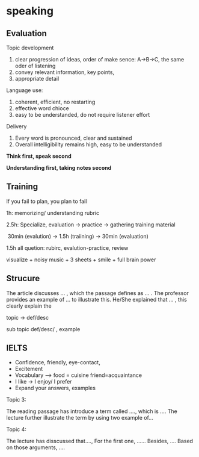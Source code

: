 # speaking

## Evaluation

Topic development

1. clear progression of ideas, order of make sence: A->B->C, the same oder of listening
2. convey relevant information, key points, 
3. appropriate detail

Language use:

1. coherent, efficient, no restarting
2. effective word chioce
3. easy to be understanded, do not require listener effort

Delivery

1. Every word is pronounced, clear and sustained 
2. Overall intelligibility remains high, easy to be understanded

**Think first, speak second**

**Understanding first, taking notes second**



## Training

If you fail to plan, you plan to fail

1h: memorizing/ understanding rubric

2.5h: Specialize, evaluation -> practice -> gathering training material

​	30min (evalution) ->  1.5h (traiining) -> 30min (evaluation)

1.5h all quetion: rubirc, evalution-practice, review

visualize + noisy music + 3 sheets + smile + full brain power



## Strucure

The article discusses ... , which the passage defines as ... . The professor provides an example of ... to illustrate this. He/She explained that ... , this clearly explain the 



topic -> def/desc

sub topic def/desc/ , example 



## IELTS

- Confidence, friendly, eye-contact, 
- Excitement
- Vocabulary --> food = cuisine friend=acquaintance
- I like -> I enjoy/ I prefer
- Expand your answers, examples



Topic 3:

The reading passage has introduce a term called ...., which is .... The lecture further illustrate the term by using two example of...

Topic 4:

The lecture has disscussed that...., For the first one, ...... Besides, .... Based on those arguments, ....
